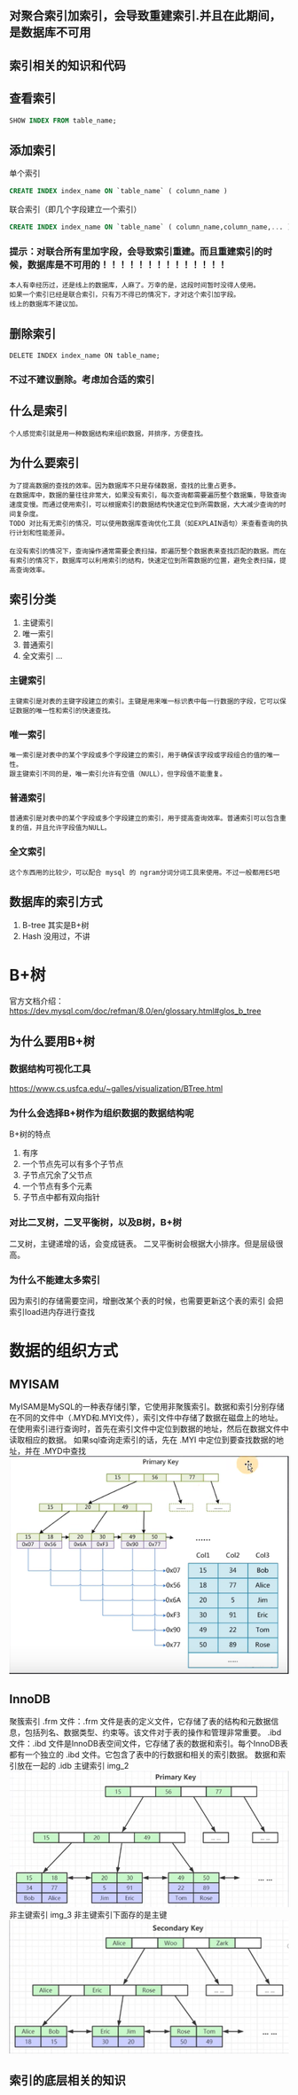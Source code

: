 ## 对聚合索引加索引，会导致重建索引.并且在此期间，是数据库不可用

## 索引相关的知识和代码

## 查看索引
```sql
SHOW INDEX FROM table_name;
```

## 添加索引
单个索引
```sql
CREATE INDEX index_name ON `table_name` ( column_name )
```


联合索引（即几个字段建立一个索引）
```sql
CREATE INDEX index_name ON `table_name` ( column_name,column_name,... )
```

### 提示：对联合所有里加字段，会导致索引重建。而且重建索引的时候，数据库是不可用的！！！！！！！！！！！！！！
```text
本人有幸经历过，还是线上的数据库，人麻了。万幸的是，这段时间暂时没得人使用。
如果一个索引已经是联合索引，只有万不得已的情况下，才对这个索引加字段。
线上的数据库不建议加。
```

## 删除索引
```mysql
DELETE INDEX index_name ON table_name;
```

### 不过不建议删除。考虑加合适的索引


## 什么是索引

```text
个人感觉索引就是用一种数据结构来组织数据，并排序，方便查找。
```

## 为什么要索引
```text
为了提高数据的查找的效率。因为数据库不只是存储数据，查找的比重占更多。
在数据库中，数据的量往往非常大，如果没有索引，每次查询都需要遍历整个数据集，导致查询速度变慢。而通过使用索引，可以根据索引的数据结构快速定位到所需数据，大大减少查询的时间复杂度。
TODO 对比有无索引的情况，可以使用数据库查询优化工具（如EXPLAIN语句）来查看查询的执行计划和性能差异。

在没有索引的情况下，查询操作通常需要全表扫描，即遍历整个数据表来查找匹配的数据。而在有索引的情况下，数据库可以利用索引的结构，快速定位到所需数据的位置，避免全表扫描，提高查询效率。
```

## 索引分类
1. 主键索引
2. 唯一索引
3. 普通索引
4. 全文索引
   ...

### 主键索引
```text
主键索引是对表的主键字段建立的索引。主键是用来唯一标识表中每一行数据的字段，它可以保证数据的唯一性和索引的快速查找。
```

### 唯一索引
```text
唯一索引是对表中的某个字段或多个字段建立的索引，用于确保该字段或字段组合的值的唯一性。
跟主键索引不同的是，唯一索引允许有空值（NULL），但字段值不能重复。
```

### 普通索引
```text
普通索引是对表中的某个字段或多个字段建立的索引，用于提高查询效率。普通索引可以包含重复的值，并且允许字段值为NULL。
```

### 全文索引
```text
这个东西用的比较少，可以配合 mysql 的 ngram分词分词工具来使用。不过一般都用ES吧
```

## 数据库的索引方式
1. B-tree 其实是B+树
2. Hash   没用过，不讲

# B+树
官方文档介绍：https://dev.mysql.com/doc/refman/8.0/en/glossary.html#glos_b_tree

## 为什么要用B+树

### 数据结构可视化工具
https://www.cs.usfca.edu/~galles/visualization/BTree.html

### 为什么会选择B+树作为组织数据的数据结构呢
B+树的特点
1. 有序
2. 一个节点先可以有多个子节点
3. 子节点冗余了父节点
4. 一个节点有多个元素
5. 子节点中都有双向指针

### 对比二叉树，二叉平衡树，以及B树，B+树
二叉树，主键递增的话，会变成链表。
二叉平衡树会根据大小排序。但是层级很高。

### 为什么不能建太多索引
因为索引的存储需要空间，增删改某个表的时候，也需要更新这个表的索引
会把索引load进内存进行查找

# 数据的组织方式

## MYISAM
MyISAM是MySQL的一种表存储引擎，它使用非聚簇索引。数据和索引分别存储在不同的文件中（.MYD和.MYI文件），索引文件中存储了数据在磁盘上的地址。
在使用索引进行查询时，首先在索引文件中定位到数据的地址，然后在数据文件中读取相应的数据。
如果sql查询走索引的话，先在 .MYI 中定位到要查找数据的地址，并在 .MYD中查找
![非聚簇索引](./img/img_1.png)

## InnoDB
聚簇索引
.frm 文件：.frm 文件是表的定义文件，它存储了表的结构和元数据信息，包括列名、数据类型、约束等。该文件对于表的操作和管理非常重要。
.ibd 文件：.ibd 文件是InnoDB表空间文件，它存储了表的数据和索引。每个InnoDB表都有一个独立的 .ibd 文件。它包含了表中的行数据和相关的索引数据。
数据和索引放在一起的 .idb
主键索引 img_2
![主键索引](./img/img_2.png)
非主键索引 img_3 非主键索引下面存的是主键
![非主键索引](./img/img_3.png)

## 索引的底层相关的知识
